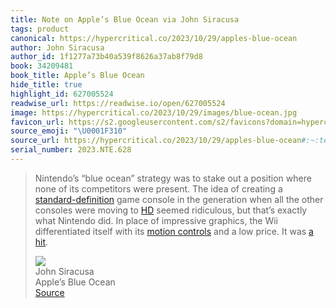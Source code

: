```yaml
---
title: Note on Apple’s Blue Ocean via John Siracusa
tags: product
canonical: https://hypercritical.co/2023/10/29/apples-blue-ocean
author: John Siracusa
author_id: 1f1277a73b40a539f8626a37ab8f79d8
book: 34209481
book_title: Apple’s Blue Ocean
hide_title: true
highlight_id: 627005524
readwise_url: https://readwise.io/open/627005524
image: https://hypercritical.co/2023/10/29/images/blue-ocean.jpg
favicon_url: https://s2.googleusercontent.com/s2/favicons?domain=hypercritical.co
source_emoji: "\U0001F310"
source_url: https://hypercritical.co/2023/10/29/apples-blue-ocean#:~:text=Nintendo%E2%80%99s%20%E2%80%9Cblue%20ocean%E2%80%9D,%28https%3A%2F%2Fhypercritical.co%2F2013%2F02%2F24%2Fimages%2Fwho-dares-wins.jpg%29.
serial_number: 2023.NTE.628
---
```

> Nintendo’s “blue ocean” strategy was to stake out a position where none of its competitors were present. The idea of creating a [standard-definition](https://en.wikipedia.org/wiki/Standard-definition_television) game console in the generation when all the other consoles were moving to [HD](https://en.wikipedia.org/wiki/High-definition_television) seemed ridiculous, but that’s exactly what Nintendo did. In place of impressive graphics, the Wii differentiated itself with its [motion controls](https://en.wikipedia.org/wiki/Wii#Wii_Remote) and a low price. It was [a hit](https://hypercritical.co/2013/02/24/images/who-dares-wins.jpg).
> <div class="quoteback-footer"><div class="quoteback-avatar"><img class="mini-favicon" src="https://s2.googleusercontent.com/s2/favicons?domain=hypercritical.co"></div><div class="quoteback-metadata"><div class="metadata-inner"><span style="display:none">FROM:</span><div aria-label="John Siracusa" class="quoteback-author"> John Siracusa</div><div aria-label="Apple’s Blue Ocean" class="quoteback-title"> Apple’s Blue Ocean</div></div></div><div class="quoteback-backlink"><a target="_blank" aria-label="go to the full text of this quotation" rel="noopener" href="https://hypercritical.co/2023/10/29/apples-blue-ocean#:~:text=Nintendo%E2%80%99s%20%E2%80%9Cblue%20ocean%E2%80%9D,%28https%3A%2F%2Fhypercritical.co%2F2013%2F02%2F24%2Fimages%2Fwho-dares-wins.jpg%29." class="quoteback-arrow"> Source</a></div></div>